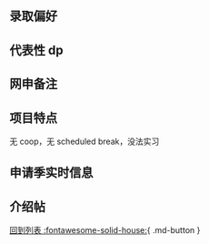 ## 录取偏好

## 代表性 dp

## 网申备注

## 项目特点

无 coop，无 scheduled break，没法实习

## 申请季实时信息

## 介绍帖

[回到列表 :fontawesome-solid-house:](选校梯度.md){ .md-button }
